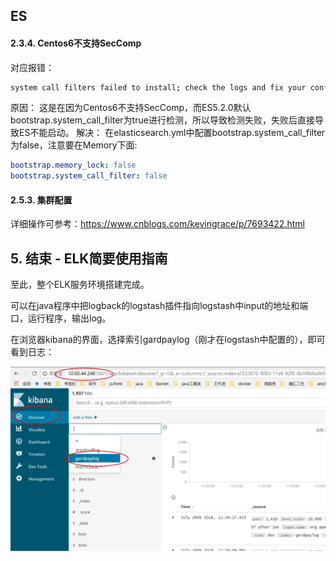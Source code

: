 ## ES

#### 2.3.4.  Centos6不支持SecComp
对应报错：
```bash
system call filters failed to install; check the logs and fix your configuration or disable system call filters at your own risk
```
原因：
这是在因为Centos6不支持SecComp，而ES5.2.0默认bootstrap.system_call_filter为true进行检测，所以导致检测失败，失败后直接导致ES不能启动。
解决：
在elasticsearch.yml中配置bootstrap.system_call_filter为false，注意要在Memory下面:
```yaml
bootstrap.memory_lock: false
bootstrap.system_call_filter: false
```



#### 2.5.3.  集群配置

详细操作可参考：<https://www.cnblogs.com/kevingrace/p/7693422.html>



 

## 5.     结束 - ELK简要使用指南

至此，整个ELK服务环境搭建完成。

可以在java程序中把logback的logstash插件指向logstash中input的地址和端口，运行程序，输出log。

在浏览器kibana的界面，选择索引gardpaylog（刚才在logstash中配置的），即可看到日志：

![img](./images/clip_image008.jpg)

